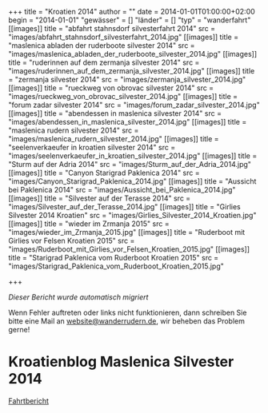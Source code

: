 +++
title = "Kroatien 2014"
author = ""
date = 2014-01-01T01:00:00+02:00
begin = "2014-01-01"
"gewässer" = []
"länder" = []
"typ" = "wanderfahrt"
[[images]]
title = "abfahrt stahnsdorf silvesterfahrt 2014"
src = "images/abfahrt_stahnsdorf_silvesterfahrt_2014.jpg"
[[images]]
title = "maslenica abladen der ruderboote silvester 2014"
src = "images/maslenica_abladen_der_ruderboote_silvester_2014.jpg"
[[images]]
title = "ruderinnen auf dem zermanja silvester 2014"
src = "images/ruderinnen_auf_dem_zermanja_silvester_2014.jpg"
[[images]]
title = "zermanja silvester 2014"
src = "images/zermanja_silvester_2014.jpg"
[[images]]
title = "rueckweg von obrovac silvester 2014"
src = "images/rueckweg_von_obrovac_silvester_2014.jpg"
[[images]]
title = "forum zadar silvester 2014"
src = "images/forum_zadar_silvester_2014.jpg"
[[images]]
title = "abendessen in maslenica silvester 2014"
src = "images/abendessen_in_maslenica_silvester_2014.jpg"
[[images]]
title = "maslenica rudern silvester 2014"
src = "images/maslenica_rudern_silvester_2014.jpg"
[[images]]
title = "seelenverkaeufer in kroatien silvester 2014"
src = "images/seelenverkaeufer_in_kroatien_silvester_2014.jpg"
[[images]]
title = "Sturm auf der Adria 2014"
src = "images/Sturm_auf_der_Adria_2014.jpg"
[[images]]
title = "Canyon Starigrad Paklenica 2014"
src = "images/Canyon_Starigrad_Paklenica_2014.jpg"
[[images]]
title = "Aussicht bei Paklenica 2014"
src = "images/Aussicht_bei_Paklenica_2014.jpg"
[[images]]
title = "Silvester auf der Terasse 2014"
src = "images/Silvester_auf_der_Terasse_2014.jpg"
[[images]]
title = "Girlies Silvester 2014 Kroatien"
src = "images/Girlies_Silvester_2014_Kroatien.jpg"
[[images]]
title = "wieder im Zrmanja 2015"
src = "images/wieder_im_Zrmanja_2015.jpg"
[[images]]
title = "Ruderboot mit Girlies vor Felsen Kroatien 2015"
src = "images/Ruderboot_mit_Girlies_vor_Felsen_Kroatien_2015.jpg"
[[images]]
title = "Starigrad Paklenica vom Ruderboot Kroatien 2015"
src = "images/Starigrad_Paklenica_vom_Ruderboot_Kroatien_2015.jpg"

+++


*Dieser Bericht wurde automatisch migriert*

Wenn Fehler auftreten oder links nicht funktionieren, dann schreiben Sie bitte eine Mail an website@wanderrudern.de, wir beheben das Problem gerne!



# Kroatienblog Maslenica Silvester 2014


[Fahrtbericht](/berichte/2014/kroatien_2014)